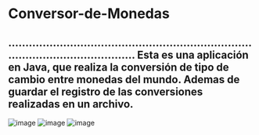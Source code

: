 # Conversor-de-Monedas

............................................................................................................
Esta es una aplicación en Java, que realiza la conversión de tipo de cambio entre monedas del mundo.
Ademas de guardar el registro de las conversiones realizadas en un archivo.
------------------------------------------------------------------------------------------------------------
![image](https://github.com/user-attachments/assets/5d6e756a-d87a-40f0-a0cb-488d1612a670)
![image](https://github.com/user-attachments/assets/71b9e576-8cd1-4ef0-a348-44cf78ecb1b1)
![image](https://github.com/user-attachments/assets/45bd6de1-4e91-419d-8e7b-12ed803b9e22)



